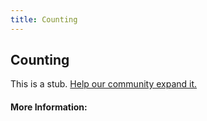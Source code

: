 ```yaml
---
title: Counting
---
```


## Counting

This is a stub. [Help our community expand it.](https://github.com/freeCodeCamp/guide-articles/tree/master/articles/Math/Counting/index.md)

<!-- The article goes here, in GitHub-flavored Markdown. Feel free to add YouTube videos, images, and CodePen/JSBin embeds  -->

#### More Information:
<!-- Please add any articles you think might be helpful to read before writing the article -->


